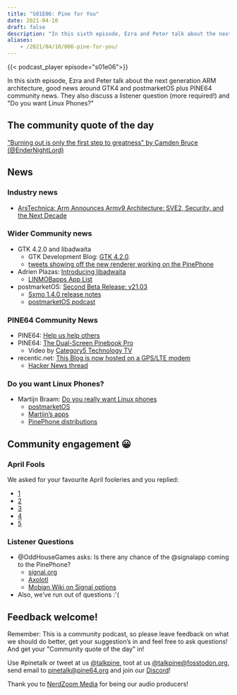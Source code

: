 ```yaml
---
title: "S01E06: Pine for You"
date: 2021-04-10
draft: false
description: "In this sixth episode, Ezra and Peter talk about the next generation ARM architecture, good news around GTK4 and postmarketOS plus more PINE64 community news. They also discuss a community question (more required!) and 'Do you want Linux Phones?' - by Martijn Braam."
aliases:
    - /2021/04/10/006-pine-for-you/
---
```


{{< podcast_player episode="s01e06">}}

In this sixth episode, Ezra and Peter talk about the next generation ARM architecture, good news around GTK4 and postmarketOS plus PINE64 community news. They also discuss a listener question (more required!) and "Do you want Linux Phones?"

## The community quote of the day

["Burning out is only the first step to greatness" by Camden Bruce (@EnderNightLord)](https://twitter.com/EnderNightLord/status/1377381624610889732)

## News

### Industry news

* [ArsTechnica: Arm Announces Armv9 Architecture: SVE2, Security, and the Next Decade](https://www.anandtech.com/show/16584/arm-announces-armv9-architecture)

### Wider Community news

* GTK 4.2.0 and libadwaita
  * GTK Development Blog: [GTK 4.2.0](https://blog.gtk.org/2021/03/30/gtk-4-2-0/).
  * [tweets showing off the new renderer working on the PinePhone](https://twitter.com/linmobblog/status/1377218647677136897)
* Adrien Plazas: [Introducing libadwaita](https://adrienplazas.com/blog/2021/03/31/introducing-libadwaita.html)
  * [LINMOBapps App List](https://linmobapps.frama.io/)
* postmarketOS: [Second Beta Release: v21.03](https://postmarketos.org/blog/2021/03/31/v21.03-release/)
  * [Sxmo 1.4.0 release notes](https://lists.sr.ht/~mil/sxmo-announce/%3C20210329205326.i4veoh64u6huect6%40worker.anaproy.lxd%3E)
  * [postmarketOS podcast](https://cast.postmarketos.org/)

### PINE64 Community News

* PINE64: [Help us help others](https://www.pine64.org/2021/04/03/help-us-help-others/)
* PINE64: [The Dual-Screen Pinebook Pro](https://www.pine64.org/2021/03/19/dual-screen-pinebook-pro/)
  * Video by [Category5 Technology TV](https://www.youtube.com/channel/UCBLHhOS9kpixWuLmBP6oIjQ)
* recentic.net: [This Blog is now hosted on a GPS/LTE modem](https://www.recentic.net/this-blog-is-now-hosted-on-a-gps-lte-modem/)
  * [Hacker News thread](https://news.ycombinator.com/item?id=26669749)

### Do you want Linux Phones?

* Martijn Braam: [Do you really want Linux phones](https://blog.brixit.nl/do-you-really-want-linux-phones/)
  * [postmarketOS](https://postmarketos.org/)
  * [Martijn’s apps](https://blog.brixit.nl/apps/)
  * [PinePhone distributions](/documentation/PinePhone/Software/Releases/)

## Community engagement 😀
### April Fools

We asked for your favourite April fooleries and you replied:

* [1](https://twitter.com/ManjaroLinux/status/1377526812574617601)
* [2](https://man.netbsd.org/vax/covid.4)
* [3](https://fosstodon.org/@danct12/105989230357177642)
* [4](https://social.tchncs.de/@Blort/106011241369893719)
* [5](http://possum64.com/)

### Listener Questions

* @OddHouseGames asks: Is there any chance of the @signalapp coming to the PinePhone?
  * [signal.org](https://signal.org/)
  * [Axolotl](https://github.com/nanu-c/axolotl)
  * [Mobian Wiki on Signal options](https://wiki.mobian-project.org/doku.php?id=signal&s%5B%5D=signal)
* Also, we’ve run out of questions :'(

## Feedback welcome!

Remember: This is a community podcast, so please leave feedback on what we should do better, get your suggestion’s in and feel free to ask questions! And get your "Community quote of the day" in!

Use #pinetalk or tweet at us [@talkpine](https://twitter.com/talkpine), toot at us [@talkpine@fosstodon.org](https://fosstodon.org/@talkpine), send email to pinetalk@pine64.org and join our [Discord](https://discord.gg/NNTUZhNqvN)!

Thank you to [NerdZoom Media](https://nerdzoom.media/) for being our audio producers!
